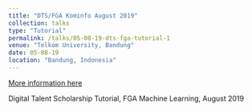 ```yaml
---
title: "DTS/FGA Kominfo August 2019"
collection: talks
type: "Tutorial"
permalink: /talks/05-08-19-dts-fga-tutorial-1
venue: "Telkom University, Bandung"
date: 05-08-19
location: "Bandung, Indonesia"
---
```


[More information here](https://sites.google.com/telkomuniversity.ac.id/fga-machine-learning)

Digital Talent Scholarship Tutorial, FGA Machine Learning, August 2019
